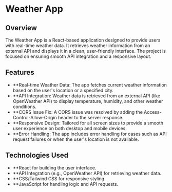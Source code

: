 # Weather App

## Overview

The Weather App is a React-based application designed to provide users with real-time weather data. It retrieves weather information from an external API and displays it in a clean, user-friendly interface. The project is focused on ensuring smooth API integration and a responsive layout.

## Features

- **Real-time Weather Data: The app fetches current weather information based on the user's location or a specified city.
- **API Integration: Weather data is retrieved from an external API (like OpenWeather API) to display temperature, humidity, and other weather conditions.
- **CORS Issue Fix: A CORS issue was resolved by adding the Access-Control-Allow-Origin header to the server response.
- **Responsive Design: Tailored for all screen sizes to provide a smooth user experience on both desktop and mobile devices.
- **Error Handling: The app includes error handling for cases such as API request failures or when the user's location is not available.

 
 ## Technologies Used

 - **React for building the user interface.
 - **API Integration (e.g., OpenWeather API) for retrieving weather data.
 - **CSS/Tailwind CSS for responsive styling.
 - **JavaScript for handling logic and API requests.
